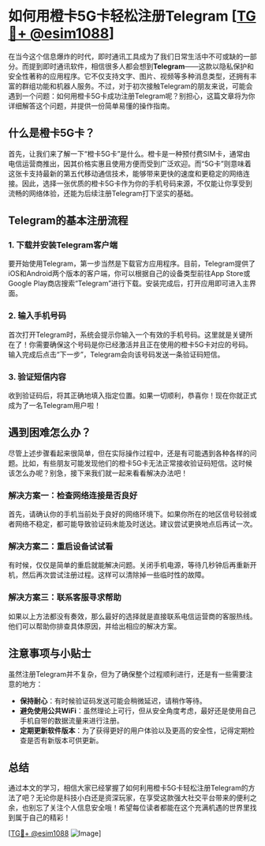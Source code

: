 # 如何用橙卡5G卡轻松注册Telegram [[TG💪+ @esim1088](https://t.me/s/esim1088)]

在当今这个信息爆炸的时代，即时通讯工具成为了我们日常生活中不可或缺的一部分。而提到即时通讯软件，相信很多人都会想到**Telegram**——这款以隐私保护和安全性著称的应用程序。它不仅支持文字、图片、视频等多种消息类型，还拥有丰富的群组功能和机器人服务。不过，对于初次接触Telegram的朋友来说，可能会遇到一个问题：如何用橙卡5G卡成功注册Telegram呢？别担心，这篇文章将为你详细解答这个问题，并提供一份简单易懂的操作指南。

## 什么是橙卡5G卡？

首先，让我们来了解一下“橙卡5G卡”是什么。橙卡是一种预付费SIM卡，通常由电信运营商推出，因其价格实惠且使用方便而受到广泛欢迎。而“5G卡”则意味着这张卡支持最新的第五代移动通信技术，能够带来更快的速度和更稳定的网络连接。因此，选择一张优质的橙卡5G卡作为你的手机号码来源，不仅能让你享受到流畅的网络体验，还能为后续注册Telegram打下坚实的基础。

## Telegram的基本注册流程

### 1. 下载并安装Telegram客户端

要开始使用Telegram，第一步当然是下载官方应用程序。目前，Telegram提供了iOS和Android两个版本的客户端，你可以根据自己的设备类型前往App Store或Google Play商店搜索“Telegram”进行下载。安装完成后，打开应用即可进入主界面。

### 2. 输入手机号码

首次打开Telegram时，系统会提示你输入一个有效的手机号码。这里就是关键所在了！你需要确保这个号码是你已经激活并且正在使用的橙卡5G卡对应的号码。输入完成后点击“下一步”，Telegram会向该号码发送一条验证码短信。

### 3. 验证短信内容

收到验证码后，将其正确地填入指定位置。如果一切顺利，恭喜你！现在你就正式成为了一名Telegram用户啦！

## 遇到困难怎么办？

尽管上述步骤看起来很简单，但在实际操作过程中，还是有可能遇到各种各样的问题。比如，有些朋友可能发现他们的橙卡5G卡无法正常接收验证码短信。这时候该怎么办呢？别急，接下来我们就一起来看看解决办法吧！

### 解决方案一：检查网络连接是否良好

首先，请确认你的手机当前处于良好的网络环境下。如果你所在的地区信号较弱或者网络不稳定，都可能导致验证码未能及时送达。建议尝试更换地点后再试一次。

### 解决方案二：重启设备试试看

有时候，仅仅是简单的重启就能解决问题。关闭手机电源，等待几秒钟后再重新开机，然后再次尝试注册过程。这样可以清除掉一些临时性的故障。

### 解决方案三：联系客服寻求帮助

如果以上方法都没有奏效，那么最好的选择就是直接联系电信运营商的客服热线。他们可以帮助你排查具体原因，并给出相应的解决方案。

## 注意事项与小贴士

虽然注册Telegram并不复杂，但为了确保整个过程顺利进行，还是有一些需要注意的地方：

- **保持耐心**：有时候验证码发送可能会稍微延迟，请稍作等待。
- **避免使用公共WiFi**：虽然理论上可行，但从安全角度考虑，最好还是使用自己手机自带的数据流量来进行注册。
- **定期更新软件版本**：为了获得更好的用户体验以及更高的安全性，记得定期检查是否有新版本可供更新。

## 总结

通过本文的学习，相信大家已经掌握了如何利用橙卡5G卡轻松注册Telegram的方法了吧？无论你是科技小白还是资深玩家，在享受这款强大社交平台带来的便利之余，也别忘了关注个人信息安全哦！希望每位读者都能在这个充满机遇的世界里找到属于自己的精彩！

[[TG💪+ @esim1088](https://t.me/s/esim1088) ![Image](https://i.postimg.cc/4NQfJmqS/Snipaste-2025-05-13-00-14-12.png)]